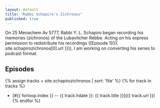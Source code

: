```yaml
---
layout: default
title: "Rabbi Schapiro's Zichronos"
published: true
---
```

On 25 Menachem Av 5777, Rabbi Y. L. Schapiro began recording his memories (zichronos) of the Lubavitcher Rebbe. Acting on his express permission to redistribute his recordings ([Episode 1]({{ site.schapirozichronos[0].url }})), I am working on converting his series to podcast format.

## Episodes

{% assign tracks = site.schapirozichronos | sort: 'file' %}
{% for track in tracks %}
* [#{{ forloop.index }} -- {{ track.hdate }}: {{ track.title }}]({{ track.url }})
{% endfor %}
